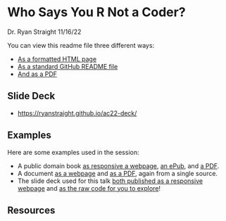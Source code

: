 Who Says You R Not a Coder?
================
Dr. Ryan Straight
11/16/22

You can view this readme file three different ways:

- [As a formatted HTML
  page](https://ryanstraight.github.io/ac22/README.html)
- [As a standard GitHub README
  file](https://github.com/ryanstraight/ac22/)
- [And as a PDF](https://ryanstraight.github.io/ac22/README.pdf)

## Slide Deck

- <https://ryanstraight.github.io/ac22-deck/>

## Examples

Here are some examples used in the session:

- A public domain book [as responsive a
  webpage](https://ryanstraight.github.io/ac22-book), [an
  ePub](https://ryanstraight.github.io/ac22-book/Quarto-ebook-demonstration.epub),
  and [a
  PDF](https://ryanstraight.github.io/ac22-book/Quarto-ebook-demonstration.pdf).
- A document [as a
  webpage](https://uaappcomp.github.io/apcv302/info/syllabus/index.html)
  and [as a
  PDF](https://uaappcomp.github.io/apcv302/info/syllabus/APCV302_FA_22_7W1_Straight.pdf),
  again from a single source.
- The slide deck used for this talk [both published as a responsive
  webpage](https://ryanstraight.github.io/ac22-deck/) and [as the raw
  code for you to explore](https://github.com/ryanstraight/ac22-deck/)!

## Resources
